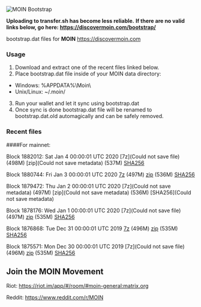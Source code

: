 ![MOIN Bootstrap](https://i.imgur.com/KjM1jMp.jpg)

**Uploading to transfer.sh has become less reliable.**
**If there are no valid links below, go here: https://discovermoin.com/bootstrap/**

bootstrap.dat files for **MOIN** https://discovermoin.com

### Usage

1. Download and extract one of the recent files linked below.
2. Place bootstrap.dat file inside of your MOIN data directory:
 - Windows: %APPDATA%\Moin\
 - Unix/Linux: ~/.moin/
3. Run your wallet and let it sync using bootstrap.dat
4. Once sync is done bootstrap.dat file will be renamed to bootstrap.dat.old automagically and can be safely removed.


### Recent files

####For mainnet:

Block 1882012: Sat Jan  4 00:00:01 UTC 2020 [7z](Could not save file) (498M) [zip](Could not save metadata) (537M) [SHA256]()

Block 1880744: Fri Jan  3 00:00:01 UTC 2020 [7z](https://transfer.sh/aSK4n/bootstrap.dat.20200103.7z) (497M) [zip](https://transfer.sh/nKUeD/bootstrap.dat.20200103.zip) (536M) [SHA256](https://transfer.sh/IkUwN/sha256.txt)

Block 1879472: Thu Jan  2 00:00:01 UTC 2020 [7z](Could not save metadata) (497M) [zip](Could not save metadata) (536M) [SHA256](Could not save metadata)

Block 1878176: Wed Jan  1 00:00:01 UTC 2020 [7z](Could not save file) (497M) [zip]() (535M) [SHA256]()

Block 1876868: Tue Dec 31 00:00:01 UTC 2019 [7z](https://transfer.sh/Oy9Lt/bootstrap.dat.20191231.7z) (496M) [zip](https://transfer.sh/s3TbB/bootstrap.dat.20191231.zip) (535M) [SHA256](https://transfer.sh/UaqpV/sha256.txt)

Block 1875571: Mon Dec 30 00:00:01 UTC 2019 [7z](Could not save file) (496M) [zip]() (535M) [SHA256]()

## Join the MOIN Movement

Riot: https://riot.im/app/#/room/#moin-general:matrix.org

Reddit: https://www.reddit.com/r/MOIN
